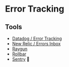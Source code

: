 # Error Tracking

## Tools

- [Datadog / Error Tracking](https://datadoghq.com/dg/real-user-monitoring/error-tracking/)
- [New Relic / Errors Inbox](/newrelic/errors-inbox.md)
- [Raygun](https://raygun.com/platform/crash-reporting)
- [Rollbar](https://rollbar.com)
- [Sentry](/sentry/README.md) 🌟

<!--
https://github.com/logbun/logbun

https://glitchtip.com
https://logrocket.com
https://highlight.io
-->
